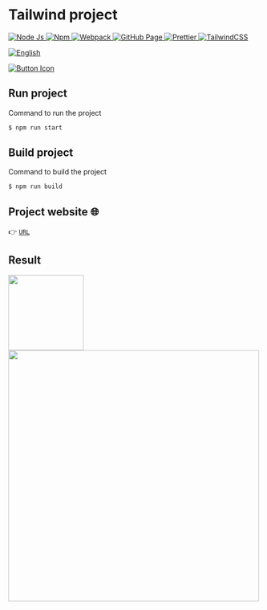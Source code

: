 # Tailwind project
<p>
  <a href="https://nodejs.org/en/" target="_blank">
    <img
      src="https://img.shields.io/badge/v16.16.0-gray?style=flat&logo=node.js&logoColor=white&label=Node.js&labelColor=43853D"
      alt="Node Js"
    />
  </a>
  <a href="https://www.npmjs.com/" target="_blank">
    <img
      src="https://img.shields.io/badge/v8.11.0-gray?style=flat&logo=npm&label=npm&labelColor=cb0000"
      alt="Npm"
    />
  </a>
  <a href="https://webpack.js.org/" target="_blank">
    <img
      src="https://img.shields.io/badge/v5.74.0-gray?style=flat&logo=webpack&label=webpack&labelColor=2b3a42"
      alt="Webpack"
    />
  </a>
  <a href="https://pages.github.com/" target="_blank">
    <img
      src="https://img.shields.io/badge/v4.0.0-gray?style=flat&logo=github&label=gh-pages&labelColor=161b22"
      alt="GitHub Page"
    />
  </a>
  <a href="https://prettier.io/" target="_blank">
    <img
      src="https://img.shields.io/badge/v2.7.1-gray?style=flat&logo=prettier&logoColor=white&label=Prettier&labelColor=1a2b34"
      alt="Prettier"
    />
  </a>
  <a href="https://tailwindcss.com/" target="_blank">
    <img
      src="https://img.shields.io/badge/v3.1.8-gray?style=flat&logo=tailwind-css&logoColor=white&label=TailwindCSS&labelColor=06b6d4"
      alt="TailwindCSS"
    />
  </a>
</p>


<a href="README.en.md">
  <img
    src="https://img.shields.io/badge/English1-5291f5?style=for-the-badge&logoColor=white&logo=googletranslate"
    alt="English"
  />
</a>

<!-- ![Button Icon] -->
[![Button Icon]][Link]


[Button Icon]: https://img.shields.io/badge/English2-5291f5?style=for-the-badge&logoColor=white&logo=googletranslate
[Link]: 'README.en.md'


## Run project
Command to run the project
```bash
$ npm run start
```
## Build project
Command to build the project
```bash
$ npm run build
```
## Project website  🌐
👉 [`URL`](https://bmolina1993.github.io/travel/index.4906e77435b13bfc22e6.html)
## Result
<img width="150" src="./demo/demo.mobile.gif"/>
<img width="500" src="./demo/demo.desktop.gif"/>
